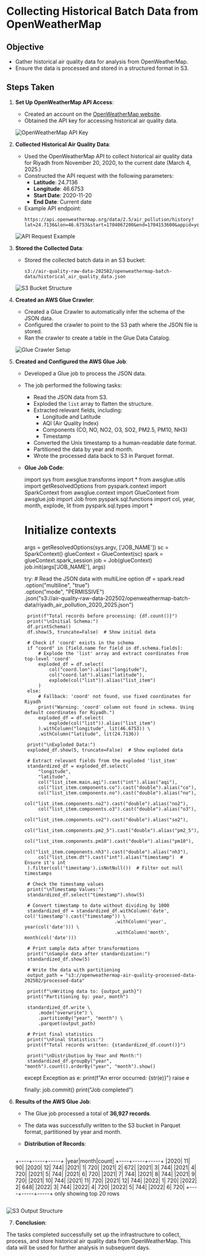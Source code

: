 # Collecting Historical Batch Data from OpenWeatherMap

## Objective
- Gather historical air quality data for analysis from OpenWeatherMap.
- Ensure the data is processed and stored in a structured format in S3.

## Steps Taken

1. **Set Up OpenWeatherMap API Access**:
   - Created an account on the [OpenWeatherMap website](https://openweathermap.org/).
   - Obtained the API key for accessing historical air quality data.

   ![OpenWeatherMap API Key](../screenshots/openweathermap_api_key.png)

2. **Collected Historical Air Quality Data**:
   - Used the OpenWeatherMap API to collect historical air quality data for Riyadh from November 20, 2020, to the current date (March 4, 2025.)
   - Constructed the API request with the following parameters:
     - **Latitude**: 24.7136
     - **Longitude**: 46.6753
     - **Start Date**: 2020-11-20
     - **End Date**: Current date
   - Example API endpoint:
     ```
     https://api.openweathermap.org/data/2.5/air_pollution/history?lat=24.7136&lon=46.6753&start=1704067200&end=1704153600&appid=your_api_key
     ```

   ![API Request Example](../screenshots/api_request_example.png)

3. **Stored the Collected Data**:
   - Stored the collected batch data in an S3 bucket:
     ```
     s3://air-quality-raw-data-202502/openweathermap-batch-data/historical_air_quality_data.json
     ```

   ![S3 Bucket Structure](../screenshots/s3_bucket_structure.png)

4. **Created an AWS Glue Crawler**:
   - Created a Glue Crawler to automatically infer the schema of the JSON data.
   - Configured the crawler to point to the S3 path where the JSON file is stored.
   - Ran the crawler to create a table in the Glue Data Catalog.

   ![Glue Crawler Setup](../screenshots/glue_crawler_setup.png)

5. **Created and Configured the AWS Glue Job**:
   - Developed a Glue job to process the JSON data.
   - The job performed the following tasks:
     - Read the JSON data from S3.
     - Exploded the `list` array to flatten the structure.
     - Extracted relevant fields, including:
       - Longitude and Latitude
       - AQI (Air Quality Index)
       - Components (CO, NO, NO2, O3, SO2, PM2.5, PM10, NH3)
       - Timestamp
     - Converted the Unix timestamp to a human-readable date format.
     - Partitioned the data by year and month.
     - Wrote the processed data back to S3 in Parquet format.

   - **Glue Job Code**:

      import sys
      from awsglue.transforms import *
      from awsglue.utils import getResolvedOptions
      from pyspark.context import SparkContext
      from awsglue.context import GlueContext
      from awsglue.job import Job
      from pyspark.sql.functions import col, year, month, explode, lit
      from pyspark.sql.types import *

      # Initialize contexts
      args = getResolvedOptions(sys.argv, ['JOB_NAME'])
      sc = SparkContext()
      glueContext = GlueContext(sc)
      spark = glueContext.spark_session
      job = Job(glueContext)
      job.init(args['JOB_NAME'], args)

      try:
          # Read the JSON data with multiLine option
          df = spark.read \
              .option("multiline", "true") \
              .option("mode", "PERMISSIVE") \
              .json("s3://air-quality-raw-data-202502/openweathermap-batch-data/riyadh_air_pollution_2020_2025.json")

          print(f"Total records before processing: {df.count()}")
          print("\nInitial Schema:")
          df.printSchema()
          df.show(5, truncate=False)  # Show initial data

          # Check if 'coord' exists in the schema
          if "coord" in [field.name for field in df.schema.fields]:
              # Explode the 'list' array and extract coordinates from top-level 'coord'
              exploded_df = df.select(
                  col("coord.lon").alias("longitude"),
                  col("coord.lat").alias("latitude"),
                  explode(col("list")).alias("list_item")
              )
          else:
              # Fallback: 'coord' not found, use fixed coordinates for Riyadh
              print("Warning: 'coord' column not found in schema. Using default coordinates for Riyadh.")
              exploded_df = df.select(
                  explode(col("list")).alias("list_item")
              ).withColumn("longitude", lit(46.6753)) \
              .withColumn("latitude", lit(24.7136))

          print("\nExploded Data:")
          exploded_df.show(5, truncate=False)  # Show exploded data

          # Extract relevant fields from the exploded 'list_item'
          standardized_df = exploded_df.select(
              "longitude",
              "latitude",
              col("list_item.main.aqi").cast("int").alias("aqi"),
              col("list_item.components.co").cast("double").alias("co"),
              col("list_item.components.no").cast("double").alias("no"),
              col("list_item.components.no2").cast("double").alias("no2"),
              col("list_item.components.o3").cast("double").alias("o3"),
              col("list_item.components.so2").cast("double").alias("so2"),
              col("list_item.components.pm2_5").cast("double").alias("pm2_5"),
              col("list_item.components.pm10").cast("double").alias("pm10"),
              col("list_item.components.nh3").cast("double").alias("nh3"),
              col("list_item.dt").cast("int").alias("timestamp")  # Ensure it's int
          ).filter(col('timestamp').isNotNull())  # Filter out null timestamps

          # Check the timestamp values
          print("\nTimestamp Values:")
          standardized_df.select("timestamp").show(5)

          # Convert timestamp to date without dividing by 1000
          standardized_df = standardized_df.withColumn('date', col('timestamp').cast("timestamp")) \
                                          .withColumn('year', year(col('date'))) \
                                          .withColumn('month', month(col('date')))

          # Print sample data after transformations
          print("\nSample data after standardization:")
          standardized_df.show(5)

          # Write the data with partitioning
          output_path = "s3://openweathermap-air-quality-processed-data-202502/processed-data"

          print(f"\nWriting data to: {output_path}")
          print("Partitioning by: year, month")

          standardized_df.write \
              .mode("overwrite") \
              .partitionBy("year", "month") \
              .parquet(output_path)

          # Print final statistics
          print("\nFinal Statistics:")
          print(f"Total records written: {standardized_df.count()}")

          print("\nDistribution by Year and Month:")
          standardized_df.groupBy("year", "month").count().orderBy("year", "month").show()

      except Exception as e:
          print(f"An error occurred: {str(e)}")
          raise e

      finally:
          job.commit()
          print("Job completed")


        
6. **Results of the AWS Glue Job**:
   - The Glue job processed a total of **36,927 records**.
   - The data was successfully written to the S3 bucket in Parquet format, partitioned by year and month.

  
   - **Distribution of Records**:
     ```
    +----+-----+-----+
    |year|month|count|
    +----+-----+-----+
    |2020|   11|   90|
    |2020|   12|  744|
    |2021|    1|  720|
    |2021|    2|  672|
    |2021|    3|  744|
    |2021|    4|  720|
    |2021|    5|  744|
    |2021|    6|  720|
    |2021|    7|  744|
    |2021|    8|  744|
    |2021|    9|  720|
    |2021|   10|  744|
    |2021|   11|  720|
    |2021|   12|  744|
    |2022|    1|  720|
    |2022|    2|  648|
    |2022|    3|  744|
    |2022|    4|  720|
    |2022|    5|  744|
    |2022|    6|  720|
    +----+-----+-----+
    only showing top 20 rows
     ```

  ![S3 Output Structure](../screenshots/openweathermap_s3_output_structure.png)


7. **Conclusion**:
  
The tasks completed successfully set up the infrastructure to collect, process, and store historical air quality data from OpenWeatherMap. This data will be used for further analysis in subsequent days.